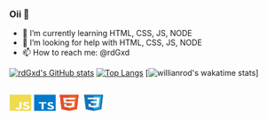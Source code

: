 ### Oii 👋

- 🌱 I’m currently learning HTML, CSS, JS, NODE
- 🤔 I’m looking for help with HTML, CSS, JS, NODE
- 📫 How to reach me: @rdGxd



[![rdGxd's GitHub stats](https://github-readme-stats.vercel.app/api?username=rdGxd&count_private=true&show_icons=true&theme=dracula)](https://github.com/rdGxd/)
[![Top Langs](https://github-readme-stats.vercel.app/api/top-langs/?username=rdGxd&show_icons=true&theme=dracula&langs_count=8&layout=compact)](https://github.com/rdGxd)
[![willianrod's wakatime stats](https://github-readme-stats.vercel.app/api/wakatime?username=rdGxd)]



<div style="display: inline_block"><br>
  <img align="center" alt"rdG-Js" height="30" width="40" src="https://raw.githubusercontent.com/devicons/devicon/master/icons/javascript/javascript-plain.svg">
  <img align="center" alt"rdG-Ts" height="30" width="40" src="https://raw.githubusercontent.com/devicons/devicon/master/icons/typescript/typescript-plain.svg">
  <img align="center" alt"rdG-HTML" height="30" width="40" src="https://raw.githubusercontent.com/devicons/devicon/master/icons/html5/html5-original.svg">
  <img align="center" alt"rdG-CSS" height="30" width="40" src="https://raw.githubusercontent.com/devicons/devicon/master/icons/css3/css3-original.svg">
</div>
